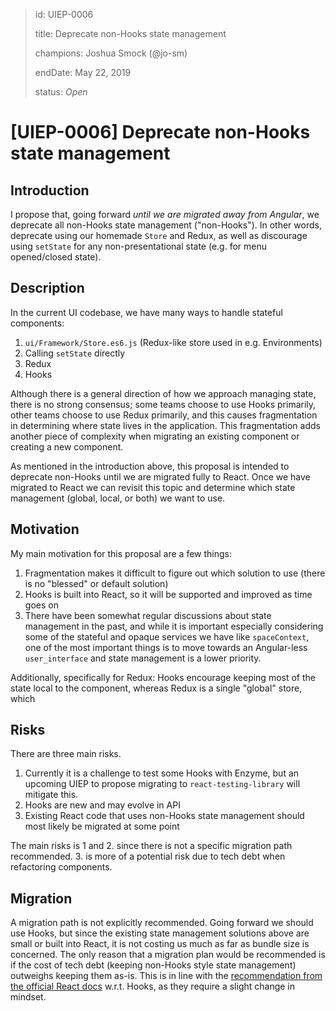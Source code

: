 > id: UIEP-0006
>
> title: Deprecate non-Hooks state management
>
> champions: Joshua Smock (@jo-sm)
>
> endDate: May 22, 2019
>
> status: *Open*

# [UIEP-0006] Deprecate non-Hooks state management

## Introduction

I propose that, going forward _until we are migrated away from Angular_, we deprecate all non-Hooks state management ("non-Hooks"). In other words, deprecate using our homemade `Store` and Redux, as well as discourage using `setState` for any non-presentational state (e.g. for menu opened/closed state).

## Description

In the current UI codebase, we have many ways to handle stateful components:

1. `ui/Framework/Store.es6.js` (Redux-like store used in e.g. Environments)
2. Calling `setState` directly
3. Redux
4. Hooks

Although there is a general direction of how we approach managing state, there is no strong consensus; some teams choose to use Hooks primarily, other teams choose to use Redux primarily, and this causes fragmentation in determining where state lives in the application. This fragmentation adds another piece of complexity when migrating an existing component or creating a new component.

As mentioned in the introduction above, this proposal is intended to deprecate non-Hooks until we are migrated fully to React. Once we have migrated to React we can revisit this topic and determine which state management (global, local, or both) we want to use.

## Motivation

My main motivation for this proposal are a few things:

1. Fragmentation makes it difficult to figure out which solution to use (there is no "blessed" or default solution)
2. Hooks is built into React, so it will be supported and improved as time goes on
3. There have been somewhat regular discussions about state management in the past, and while it is important especially considering some of the stateful and opaque services we have like `spaceContext`, one of the most important things is to move towards an Angular-less `user_interface` and state management is a lower priority.

Additionally, specifically for Redux: Hooks encourage keeping most of the state local to the component, whereas Redux is a single "global" store, which

## Risks

There are three main risks.

1. Currently it is a challenge to test some Hooks with Enzyme, but an upcoming UIEP to propose migrating to `react-testing-library` will mitigate this.
2. Hooks are new and may evolve in API
3. Existing React code that uses non-Hooks state management should most likely be migrated at some point

The main risks is 1 and 2. since there is not a specific migration path recommended. 3. is more of a potential risk due to tech debt when refactoring components.

## Migration

A migration path is not explicitly recommended. Going forward we should use Hooks, but since the existing state management solutions above are small or built into React, it is not costing us much as far as bundle size is concerned. The only reason that a migration plan would be recommended is if the cost of tech debt (keeping non-Hooks style state management) outweighs keeping them as-is. This is in line with the [recommendation from the official React docs][1] w.r.t. Hooks, as they require a slight change in mindset.

[1]: https://reactjs.org/docs/hooks-intro.html#gradual-adoption-strategy

